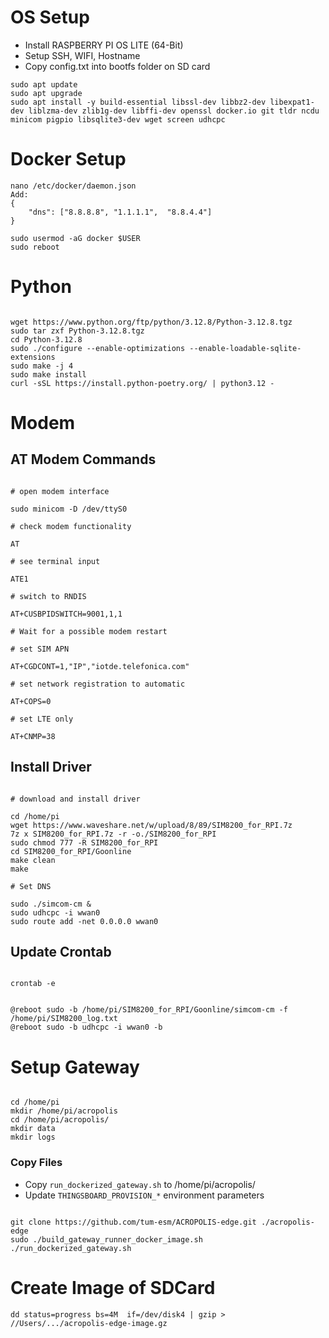 # OS Setup

- Install RASPBERRY PI OS LITE (64-Bit)
- Setup SSH, WIFI, Hostname
- Copy config.txt into bootfs folder on SD card

```
sudo apt update
sudo apt upgrade
sudo apt install -y build-essential libssl-dev libbz2-dev libexpat1-dev liblzma-dev zlib1g-dev libffi-dev openssl docker.io git tldr ncdu minicom pigpio libsqlite3-dev wget screen udhcpc
```

# Docker Setup

```
nano /etc/docker/daemon.json
Add:
{
    "dns": ["8.8.8.8", "1.1.1.1",  "8.8.4.4"]
}
```

```
sudo usermod -aG docker $USER
sudo reboot
```

# Python

```

wget https://www.python.org/ftp/python/3.12.8/Python-3.12.8.tgz
sudo tar zxf Python-3.12.8.tgz
cd Python-3.12.8
sudo ./configure --enable-optimizations --enable-loadable-sqlite-extensions
sudo make -j 4
sudo make install
curl -sSL https://install.python-poetry.org/ | python3.12 -

```

# Modem

## AT Modem Commands

```

# open modem interface

sudo minicom -D /dev/ttyS0

# check modem functionality

AT

# see terminal input

ATE1

# switch to RNDIS

AT+CUSBPIDSWITCH=9001,1,1

# Wait for a possible modem restart

# set SIM APN

AT+CGDCONT=1,"IP","iotde.telefonica.com"

# set network registration to automatic

AT+COPS=0

# set LTE only

AT+CNMP=38

```

## Install Driver

```

# download and install driver

cd /home/pi
wget https://www.waveshare.net/w/upload/8/89/SIM8200_for_RPI.7z
7z x SIM8200_for_RPI.7z -r -o./SIM8200_for_RPI
sudo chmod 777 -R SIM8200_for_RPI
cd SIM8200_for_RPI/Goonline
make clean
make

# Set DNS

sudo ./simcom-cm &
sudo udhcpc -i wwan0
sudo route add -net 0.0.0.0 wwan0

```

## Update Crontab

```

crontab -e

```

```

@reboot sudo -b /home/pi/SIM8200_for_RPI/Goonline/simcom-cm -f /home/pi/SIM8200_log.txt
@reboot sudo -b udhcpc -i wwan0 -b

```

# Setup Gateway

```

cd /home/pi
mkdir /home/pi/acropolis
cd /home/pi/acropolis/
mkdir data
mkdir logs

```

### Copy Files

- Copy `run_dockerized_gateway.sh` to /home/pi/acropolis/
- Update `THINGSBOARD_PROVISION_*` environment parameters

```

git clone https://github.com/tum-esm/ACROPOLIS-edge.git ./acropolis-edge
sudo ./build_gateway_runner_docker_image.sh
./run_dockerized_gateway.sh

```

# Create Image of SDCard

```
dd status=progress bs=4M  if=/dev/disk4 | gzip > //Users/.../acropolis-edge-image.gz
```
